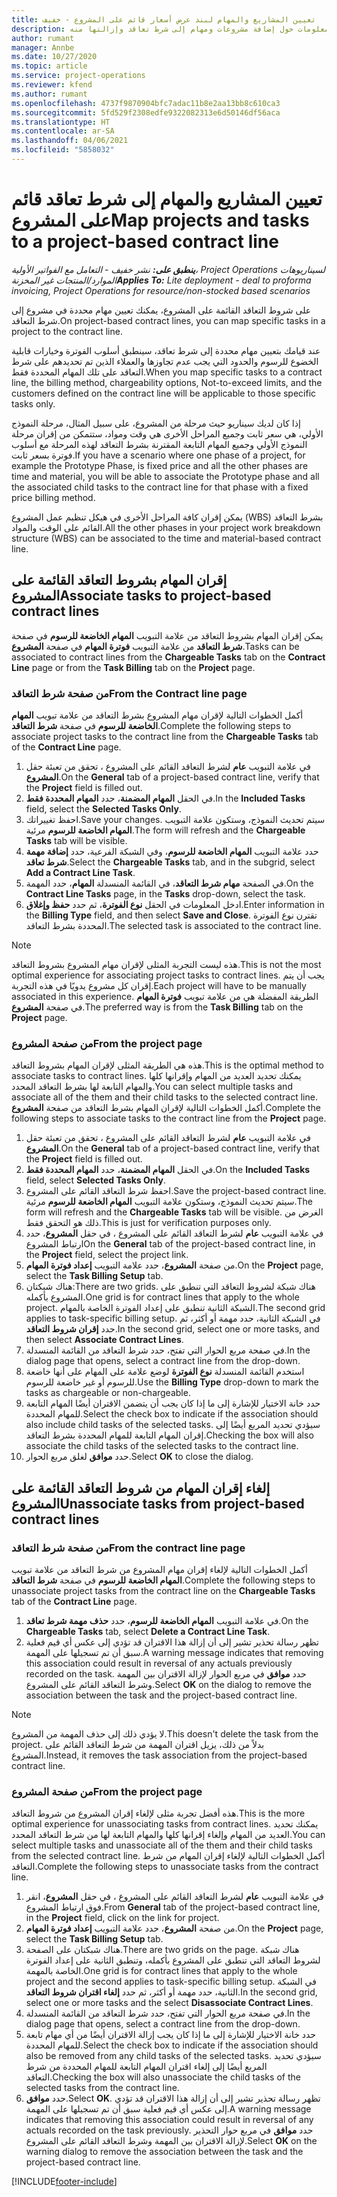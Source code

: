 ```yaml
---
title: تعيين المشاريع والمهام لبند عرض أسعار قائم على المشروع - خفيف
description: يقدم هذا الموضوع معلومات حول إضافة مشروعات ومهام إلى شرط تعاقد وإزالتها منه.
author: rumant
manager: Annbe
ms.date: 10/27/2020
ms.topic: article
ms.service: project-operations
ms.reviewer: kfend
ms.author: rumant
ms.openlocfilehash: 4737f9870904bfc7adac11b8e2aa13bb8c610ca3
ms.sourcegitcommit: 5fd529f2308edfe9322082313e6d50146df56aca
ms.translationtype: HT
ms.contentlocale: ar-SA
ms.lasthandoff: 04/06/2021
ms.locfileid: "5858032"
---
```

# <a name="map-projects-and-tasks-to-a-project-based-contract-line"></a><span data-ttu-id="343bf-103">تعيين المشاريع والمهام إلى شرط تعاقد قائم على المشروع</span><span class="sxs-lookup"><span data-stu-id="343bf-103">Map projects and tasks to a project-based contract line</span></span> 

<span data-ttu-id="343bf-104">_**ينطبق على:** نشر خفيف - التعامل مع الفواتير الأولية‬، Project Operations لسيناريوهات الموارد/المنتجات غير المخزنة_</span><span class="sxs-lookup"><span data-stu-id="343bf-104">_**Applies To:** Lite deployment - deal to proforma invoicing, Project Operations for resource/non-stocked based scenarios_</span></span>

<span data-ttu-id="343bf-105">على شروط التعاقد القائمة على المشروع، يمكنك تعيين مهام محددة في مشروع إلى شرط التعاقد.</span><span class="sxs-lookup"><span data-stu-id="343bf-105">On project-based contract lines, you can map specific tasks in a project to the contract line.</span></span>

<span data-ttu-id="343bf-106">عند قيامك بتعيين مهام محددة إلى شرط تعاقد، سينطبق أسلوب الفوترة وخيارات قابلية الخضوع للرسوم والحدود التي يجب عدم تجاوزها والعملاء الذين تم تحديدهم على شرط التعاقد على تلك المهام المحددة فقط.</span><span class="sxs-lookup"><span data-stu-id="343bf-106">When you map specific tasks to a contract line, the billing method, chargeability options, Not-to-exceed limits, and the customers defined on the contract line will be applicable to those specific tasks only.</span></span>

<span data-ttu-id="343bf-107">إذا كان لديك سيناريو حيث مرحلة من المشروع، على سبيل المثال، مرحلة النموذج الأولي، هي سعر ثابت وجميع المراحل الأخرى هي وقت ومواد، ستتمكن من إقران مرحلة النموذج الأولي وجميع المهام التابعة المقترنة بشرط التعاقد لهذه المرحلة مع أسلوب فوترة بسعر ثابت.</span><span class="sxs-lookup"><span data-stu-id="343bf-107">If you have a scenario where one phase of a project, for example the Prototype Phase, is fixed price and all the other phases are time and material, you will be able to associate the Prototype phase and all the associated child tasks to the contract line for that phase with a fixed price billing method.</span></span>

<span data-ttu-id="343bf-108">يمكن إقران كافة المراحل الأخرى في هيكل تنظيم عمل المشروع (WBS) بشرط التعاقد القائم على الوقت والمواد.</span><span class="sxs-lookup"><span data-stu-id="343bf-108">All the other phases in your project work breakdown structure (WBS) can be associated to the time and material-based contract line.</span></span>

## <a name="associate-tasks-to-project-based-contract-lines"></a><span data-ttu-id="343bf-109">إقران المهام بشروط التعاقد القائمة على المشروع</span><span class="sxs-lookup"><span data-stu-id="343bf-109">Associate tasks to project-based contract lines</span></span>

<span data-ttu-id="343bf-110">يمكن إقران المهام بشروط التعاقد من علامة التبويب **المهام الخاضعة للرسوم** في صفحة **شرط التعاقد** من علامة التبويب **فوترة المهام** في صفحة **المشروع**.</span><span class="sxs-lookup"><span data-stu-id="343bf-110">Tasks can be associated to contract lines from the **Chargeable Tasks** tab on the **Contract Line** page or from the **Task Billing** tab on the **Project** page.</span></span>

### <a name="from-the-contract-line-page"></a><span data-ttu-id="343bf-111">من صفحة شرط التعاقد</span><span class="sxs-lookup"><span data-stu-id="343bf-111">From the Contract line page</span></span>

<span data-ttu-id="343bf-112">أكمل الخطوات التالية لإقران مهام المشروع بشرط التعاقد من علامة تبويب **المهام الخاضعة للرسوم** في صفحة **شرط التعاقد**.</span><span class="sxs-lookup"><span data-stu-id="343bf-112">Complete the following steps to associate project tasks to the contract line from the **Chargeable Tasks** tab of the **Contract Line** page.</span></span>

1. <span data-ttu-id="343bf-113">في علامة التبويب **عام** لشرط التعاقد القائم على المشروع ، تحقق من تعبئة حقل **المشروع**.</span><span class="sxs-lookup"><span data-stu-id="343bf-113">On the **General** tab of a project-based contract line, verify that the **Project** field is filled out.</span></span>
2. <span data-ttu-id="343bf-114">في الحقل **المهام المضمنة**، حدد **المهام المحددة فقط**.</span><span class="sxs-lookup"><span data-stu-id="343bf-114">In the **Included Tasks** field, select the **Selected Tasks Only**.</span></span>
3. <span data-ttu-id="343bf-115">احفظ تغييراتك.</span><span class="sxs-lookup"><span data-stu-id="343bf-115">Save your changes.</span></span> <span data-ttu-id="343bf-116">سيتم تحديث النموذج، وستكون علامة التبويب **المهام الخاضعة للرسوم** مرئية.</span><span class="sxs-lookup"><span data-stu-id="343bf-116">The form will refresh and the **Chargeable Tasks** tab will be visible.</span></span>
4. <span data-ttu-id="343bf-117">حدد علامة التبويب **المهام الخاضعة للرسوم**، وفي الشبكة الفرعية، حدد **إضافة مهمة شرط تعاقد**.</span><span class="sxs-lookup"><span data-stu-id="343bf-117">Select the **Chargeable Tasks** tab, and in the subgrid, select **Add a Contract Line Task**.</span></span>
5. <span data-ttu-id="343bf-118">في الصفحة **مهام شرط التعاقد**، في القائمة المنسدلة **المهام**، حدد المهمة.</span><span class="sxs-lookup"><span data-stu-id="343bf-118">On the **Contract Line Tasks** page, in the **Tasks** drop-down, select the task.</span></span> 
6. <span data-ttu-id="343bf-119">ادخل المعلومات في الحقل **نوع الفوترة**، ثم حدد **حفظ وإغلاق**.</span><span class="sxs-lookup"><span data-stu-id="343bf-119">Enter information in the **Billing Type** field, and then select **Save and Close**.</span></span> <span data-ttu-id="343bf-120">تقترن نوع الفوترة المحددة بشرط التعاقد.</span><span class="sxs-lookup"><span data-stu-id="343bf-120">The selected task is associated to the contract line.</span></span>

> [!NOTE]
> <span data-ttu-id="343bf-121">هذه ليست التجربة المثلى لإقران مهام المشروع بشروط التعاقد.</span><span class="sxs-lookup"><span data-stu-id="343bf-121">This is not the most optimal experience for associating project tasks to contract lines.</span></span> <span data-ttu-id="343bf-122">يجب أن يتم إقران كل مشروع يدويًا في هذه التجربة.</span><span class="sxs-lookup"><span data-stu-id="343bf-122">Each project will have to be manually associated in this experience.</span></span> <span data-ttu-id="343bf-123">الطريقة المفضلة هي من علامة تبويب **فوترة المهام** في صفحة **المشروع**.</span><span class="sxs-lookup"><span data-stu-id="343bf-123">The preferred way is from the **Task Billing** tab on the **Project** page.</span></span>

### <a name="from-the-project-page"></a><span data-ttu-id="343bf-124">من صفحة المشروع</span><span class="sxs-lookup"><span data-stu-id="343bf-124">From the project page</span></span>

<span data-ttu-id="343bf-125">هذه هي الطريقة المثلى لإقران المهام بشروط التعاقد.</span><span class="sxs-lookup"><span data-stu-id="343bf-125">This is the optimal method to associate tasks to contract lines.</span></span> <span data-ttu-id="343bf-126">يمكنك تحديد العديد من المهام وإقرانها كلها والمهام التابعة لها بشرط التعاقد المحدد.</span><span class="sxs-lookup"><span data-stu-id="343bf-126">You can select multiple tasks and associate all of the them and their child tasks to the selected contract line.</span></span> <span data-ttu-id="343bf-127">أكمل الخطوات التالية لإقران المهام بشرط التعاقد من صفحة **المشروع**.</span><span class="sxs-lookup"><span data-stu-id="343bf-127">Complete the following steps to associate tasks to the contract line from the **Project** page.</span></span>

1. <span data-ttu-id="343bf-128">في علامة التبويب **عام** لشرط التعاقد القائم على المشروع ، تحقق من تعبئة حقل **المشروع**.</span><span class="sxs-lookup"><span data-stu-id="343bf-128">On the **General** tab of a project-based contract line, verify that the **Project** field is filled out.</span></span>
2. <span data-ttu-id="343bf-129">في الحقل **المهام المضمنة**، حدد **المهام المحددة فقط**.</span><span class="sxs-lookup"><span data-stu-id="343bf-129">On the **Included Tasks** field, select **Selected Tasks Only**.</span></span>
3. <span data-ttu-id="343bf-130">احفظ شرط التعاقد القائم على المشروع.</span><span class="sxs-lookup"><span data-stu-id="343bf-130">Save the project-based contract line.</span></span> <span data-ttu-id="343bf-131">سيتم تحديث النموذج، وستكون علامة التبويب **المهام الخاضعة للرسوم** مرئية.</span><span class="sxs-lookup"><span data-stu-id="343bf-131">The form will refresh and the **Chargeable Tasks** tab will be visible.</span></span> <span data-ttu-id="343bf-132">الغرض من ذلك هو التحقق فقط.</span><span class="sxs-lookup"><span data-stu-id="343bf-132">This is just for verification purposes only.</span></span>
4. <span data-ttu-id="343bf-133">في علامة التبويب **عام** لشرط التعاقد القائم على المشروع ، في حقل **المشروع**، حدد ارتباط المشروع</span><span class="sxs-lookup"><span data-stu-id="343bf-133">On the **General** tab of the project-based contract line, in the **Project** field, select the project link.</span></span>
5. <span data-ttu-id="343bf-134">من صفحة **المشروع**، حدد علامة التبويب **إعداد فوترة المهام**.</span><span class="sxs-lookup"><span data-stu-id="343bf-134">On the **Project** page, select the **Task Billing Setup** tab.</span></span>
6. <span data-ttu-id="343bf-135">هناك شبكتان:</span><span class="sxs-lookup"><span data-stu-id="343bf-135">There are two grids.</span></span> <span data-ttu-id="343bf-136">هناك شبكة لشروط التعاقد التي تنطبق على المشروع بأكمله.</span><span class="sxs-lookup"><span data-stu-id="343bf-136">One grid is for contract lines that apply to the whole project.</span></span> <span data-ttu-id="343bf-137">الشبكة الثانية تنطبق على إعداد الفوترة الخاصة بالمهام.</span><span class="sxs-lookup"><span data-stu-id="343bf-137">The second grid applies to task-specific billing setup.</span></span> <span data-ttu-id="343bf-138">في الشبكة الثانية، حدد مهمة أو أكثر، ثم حدد **إقران شروط التعاقد**.</span><span class="sxs-lookup"><span data-stu-id="343bf-138">In the second grid, select one or more tasks, and then select **Associate Contract Lines**.</span></span>
7. <span data-ttu-id="343bf-139">في صفحة مربع الحوار التي تفتح، حدد شرط التعاقد من القائمة المنسدلة.</span><span class="sxs-lookup"><span data-stu-id="343bf-139">In the dialog page that opens, select a contract line from the drop-down.</span></span>
8. <span data-ttu-id="343bf-140">استخدم القائمة المنسدلة **نوع الفوترة** لوضع علامة على المهام على أنها خاضعة للرسوم أو غير خاضعة للرسوم.</span><span class="sxs-lookup"><span data-stu-id="343bf-140">Use the **Billing Type** drop-down to mark the tasks as chargeable or non-chargeable.</span></span>
9. <span data-ttu-id="343bf-141">حدد خانة الاختيار للإشارة إلى ما إذا كان يجب أن يتضمن الاقتران أيضًا المهام التابعة للمهام المحددة.</span><span class="sxs-lookup"><span data-stu-id="343bf-141">Select the check box to indicate if the association should also include child tasks of the selected tasks.</span></span> <span data-ttu-id="343bf-142">سيؤدي تحديد المربع أيضًا إلى إقران المهام التابعة للمهام المحددة بشرط التعاقد.</span><span class="sxs-lookup"><span data-stu-id="343bf-142">Checking the box will also associate the child tasks of the selected tasks to the contract line.</span></span>
10. <span data-ttu-id="343bf-143">حدد **موافق** لغلق مربع الحوار.</span><span class="sxs-lookup"><span data-stu-id="343bf-143">Select **OK** to close the dialog.</span></span>

## <a name="unassociate-tasks-from-project-based-contract-lines"></a><span data-ttu-id="343bf-144">إلغاء إقران المهام من شروط التعاقد القائمة على المشروع</span><span class="sxs-lookup"><span data-stu-id="343bf-144">Unassociate tasks from project-based contract lines</span></span>

### <a name="from-the-contract-line-page"></a><span data-ttu-id="343bf-145">من صفحة شرط التعاقد</span><span class="sxs-lookup"><span data-stu-id="343bf-145">From the contract line page</span></span>

<span data-ttu-id="343bf-146">أكمل الخطوات التالية لإلغاء إقران مهام المشروع من شرط التعاقد من علامة تبويب **المهام الخاضعة للرسوم** في صفحة **شرط التعاقد**.</span><span class="sxs-lookup"><span data-stu-id="343bf-146">Complete the following steps to unassociate project tasks from the contract line on the **Chargeable Tasks** tab of the **Contract Line** page.</span></span>

1. <span data-ttu-id="343bf-147">في علامة التبويب **المهام الخاضعة للرسوم**، حدد **حذف مهمة شرط تعاقد**.</span><span class="sxs-lookup"><span data-stu-id="343bf-147">On the **Chargeable Tasks** tab, select **Delete a Contract Line Task**.</span></span>
2. <span data-ttu-id="343bf-148">تظهر رسالة تحذير تشير إلى أن إزالة هذا الاقتران قد تؤدي إلى عكس أي قيم فعلية سبق أن تم تسجيلها على المهمة.</span><span class="sxs-lookup"><span data-stu-id="343bf-148">A warning message indicates that removing this association could result in reversal of any actuals previously recorded on the task.</span></span> <span data-ttu-id="343bf-149">حدد **موافق** في مربع الحوار لإزالة الاقتران بين المهمة وشرط التعاقد القائم على المشروع.</span><span class="sxs-lookup"><span data-stu-id="343bf-149">Select **OK** on the dialog to remove the association between the task and the project-based contract line.</span></span> 

> [!NOTE]
> <span data-ttu-id="343bf-150">لا يؤدي ذلك إلى حذف المهمة من المشروع.</span><span class="sxs-lookup"><span data-stu-id="343bf-150">This doesn't delete the task from the project.</span></span> <span data-ttu-id="343bf-151">بدلاً من ذلك، يزيل اقتران المهمة من شرط التعاقد القائم على المشروع.</span><span class="sxs-lookup"><span data-stu-id="343bf-151">Instead, it removes the task association from the project-based contract line.</span></span>

### <a name="from-the-project-page"></a><span data-ttu-id="343bf-152">من صفحة المشروع</span><span class="sxs-lookup"><span data-stu-id="343bf-152">From the project page</span></span>

<span data-ttu-id="343bf-153">هذه أفضل تجربة مثلى لإلغاء إقران المشروع من شروط التعاقد.</span><span class="sxs-lookup"><span data-stu-id="343bf-153">This is the more optimal experience for unassociating tasks from contract lines.</span></span> <span data-ttu-id="343bf-154">يمكنك تحديد العديد من المهام وإلغاء إقرانها كلها والمهام التابعة لها من شرط التعاقد المحدد.</span><span class="sxs-lookup"><span data-stu-id="343bf-154">You can select multiple tasks and unassociate all of the them and their child tasks from the selected contract line.</span></span> <span data-ttu-id="343bf-155">أكمل الخطوات التالية لإلغاء إقران المهام من شرط التعاقد.</span><span class="sxs-lookup"><span data-stu-id="343bf-155">Complete the following steps to unassociate tasks from the contract line.</span></span>

1. <span data-ttu-id="343bf-156">في علامة التبويب **عام** لشرط التعاقد القائم على المشروع ، في حقل **المشروع**، انقر فوق ارتباط المشروع.</span><span class="sxs-lookup"><span data-stu-id="343bf-156">From **General** tab of the project-based contract line, in the **Project** field, click on the link for project.</span></span>
2. <span data-ttu-id="343bf-157">من صفحة **المشروع**، حدد علامة التبويب **إعداد فوترة المهام**.</span><span class="sxs-lookup"><span data-stu-id="343bf-157">On the **Project** page, select the **Task Billing Setup** tab.</span></span>
3. <span data-ttu-id="343bf-158">هناك شبكتان على الصفحة.</span><span class="sxs-lookup"><span data-stu-id="343bf-158">There are two grids on the page.</span></span> <span data-ttu-id="343bf-159">هناك شبكة لشروط التعاقد التي تنطبق على المشروع بأكمله، وتنطبق الثانية على إعداد الفوترة الخاصة بالمهمة.</span><span class="sxs-lookup"><span data-stu-id="343bf-159">One grid is for contract lines that apply to the whole project and the second applies to task-specific billing setup.</span></span> <span data-ttu-id="343bf-160">في الشبكة الثانية، حدد مهمة أو أكثر، ثم حدد **إلغاء اقتران شروط التعاقد**.</span><span class="sxs-lookup"><span data-stu-id="343bf-160">In the second grid, select one or more tasks and the select **Disassociate Contract Lines**.</span></span>
4. <span data-ttu-id="343bf-161">في صفحة مربع الحوار التي تفتح، حدد شرط التعاقد من القائمة المنسدلة.</span><span class="sxs-lookup"><span data-stu-id="343bf-161">In the  dialog page that opens, select a contract line from the drop-down.</span></span>
5. <span data-ttu-id="343bf-162">حدد خانة الاختيار للإشارة إلى ما إذا كان يجب إزالة الاقتران أيضًا من أي مهام تابعة للمهام المحددة.</span><span class="sxs-lookup"><span data-stu-id="343bf-162">Select the check box to indicate if the association should also be removed from any child tasks of the selected tasks.</span></span> <span data-ttu-id="343bf-163">سيؤدي تحديد المربع أيضًا إلى إلغاء اقتران المهام التابعة للمهام المحددة من شرط التعاقد.</span><span class="sxs-lookup"><span data-stu-id="343bf-163">Checking the box will also unassociate the child tasks of the selected tasks from the contract line.</span></span>
6. <span data-ttu-id="343bf-164">حدد **موافق**.</span><span class="sxs-lookup"><span data-stu-id="343bf-164">Select **OK**.</span></span> <span data-ttu-id="343bf-165">تظهر رسالة تحذير تشير إلى أن إزالة هذا الاقتران قد تؤدي إلى عكس أي قيم فعلية سبق أن تم تسجيلها على المهمة.</span><span class="sxs-lookup"><span data-stu-id="343bf-165">A warning message indicates that removing this association could result in reversal of any actuals recorded on the task previously.</span></span> <span data-ttu-id="343bf-166">حدد **موافق** في مربع حوار التحذير لإزالة الاقتران بين المهمة وشرط التعاقد القائم على المشروع.</span><span class="sxs-lookup"><span data-stu-id="343bf-166">Select **OK** on the warning dialog to remove the association between the task and the project-based contract line.</span></span>


[!INCLUDE[footer-include](../../includes/footer-banner.md)]

